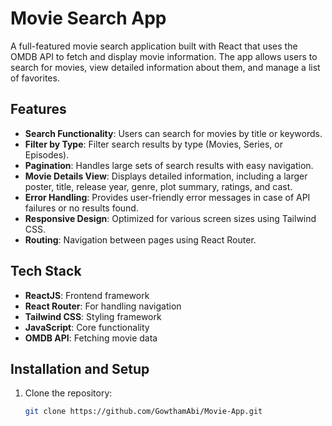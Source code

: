 # Movie Search App

A full-featured movie search application built with React that uses the OMDB API to fetch and display movie information. The app allows users to search for movies, view detailed information about them, and manage a list of favorites.

## Features

- **Search Functionality**: Users can search for movies by title or keywords.
- **Filter by Type**: Filter search results by type (Movies, Series, or Episodes).
- **Pagination**: Handles large sets of search results with easy navigation.
- **Movie Details View**: Displays detailed information, including a larger poster, title, release year, genre, plot summary, ratings, and cast.
- **Error Handling**: Provides user-friendly error messages in case of API failures or no results found.
- **Responsive Design**: Optimized for various screen sizes using Tailwind CSS.
- **Routing**: Navigation between pages using React Router.

## Tech Stack

- **ReactJS**: Frontend framework
- **React Router**: For handling navigation
- **Tailwind CSS**: Styling framework
- **JavaScript**: Core functionality
- **OMDB API**: Fetching movie data

## Installation and Setup

1. Clone the repository:
   ```bash
   git clone https://github.com/GowthamAbi/Movie-App.git
   
